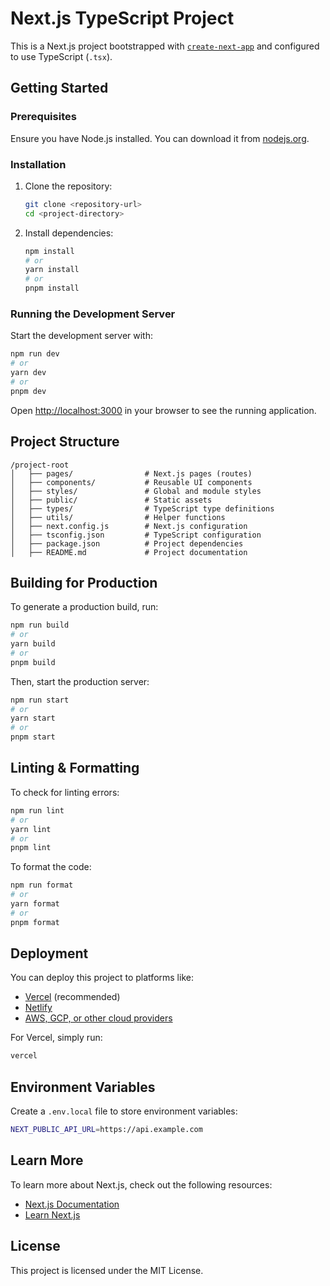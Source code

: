 # Next.js TypeScript Project

This is a Next.js project bootstrapped with [`create-next-app`](https://nextjs.org/docs/pages/api-reference/create-next-app) and configured to use TypeScript (`.tsx`).

## Getting Started

### Prerequisites

Ensure you have Node.js installed. You can download it from [nodejs.org](https://nodejs.org/).

### Installation

1. Clone the repository:
   ```sh
   git clone <repository-url>
   cd <project-directory>
   ```

2. Install dependencies:
   ```sh
   npm install
   # or
   yarn install
   # or
   pnpm install
   ```

### Running the Development Server

Start the development server with:
```sh
npm run dev
# or
yarn dev
# or
pnpm dev
```

Open [http://localhost:3000](http://localhost:3000) in your browser to see the running application.

## Project Structure

```
/project-root
│   ├── pages/                # Next.js pages (routes)
│   ├── components/           # Reusable UI components
│   ├── styles/               # Global and module styles
│   ├── public/               # Static assets
│   ├── types/                # TypeScript type definitions
│   ├── utils/                # Helper functions
│   ├── next.config.js        # Next.js configuration
│   ├── tsconfig.json         # TypeScript configuration
│   ├── package.json          # Project dependencies
│   ├── README.md             # Project documentation
```

## Building for Production

To generate a production build, run:
```sh
npm run build
# or
yarn build
# or
pnpm build
```

Then, start the production server:
```sh
npm run start
# or
yarn start
# or
pnpm start
```

## Linting & Formatting

To check for linting errors:
```sh
npm run lint
# or
yarn lint
# or
pnpm lint
```

To format the code:
```sh
npm run format
# or
yarn format
# or
pnpm format
```

## Deployment

You can deploy this project to platforms like:
- [Vercel](https://vercel.com/) (recommended)
- [Netlify](https://www.netlify.com/)
- [AWS, GCP, or other cloud providers](https://nextjs.org/docs/deployment)

For Vercel, simply run:
```sh
vercel
```

## Environment Variables

Create a `.env.local` file to store environment variables:
```sh
NEXT_PUBLIC_API_URL=https://api.example.com
```

## Learn More

To learn more about Next.js, check out the following resources:
- [Next.js Documentation](https://nextjs.org/docs)
- [Learn Next.js](https://nextjs.org/learn)

## License

This project is licensed under the MIT License.

